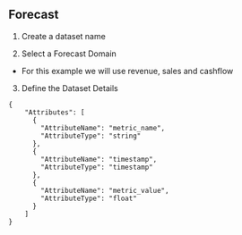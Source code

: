 ## Forecast

1. Create a dataset name

2. Select a Forecast Domain

- For this example we will use revenue, sales and cashflow

3. Define the Dataset Details

```
{
    "Attributes": [
      {
        "AttributeName": "metric_name",
        "AttributeType": "string"
      },
      {
        "AttributeName": "timestamp",
        "AttributeType": "timestamp"
      },
      {
        "AttributeName": "metric_value",
        "AttributeType": "float"
      }
    ]
}
```